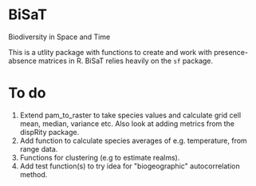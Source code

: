 # BiSaT
Biodiversity in Space and Time

This is a utlity package with functions to create and work with presence-absence matrices in R. BiSaT relies heavily on the `sf` package.

# To do

1. Extend pam_to_raster to take species values and calculate grid cell mean, median, variance etc. Also look at adding metrics from the dispRity package.
2. Add function to calculate species averages of e.g. temperature, from range data.
3. Functions for clustering (e.g to estimate realms).
4. Add test function(s) to try idea for "biogeographic" autocorrelation method.
